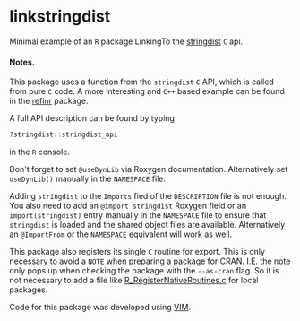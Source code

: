 # linkstringdist

Minimal example of an `R` package LinkingTo the
[stringdist](https://cran.r-project.org/?package=stringdist) `C` api.



#### Notes.

This package uses a function from the `stringdist` `C` API, which is called
from pure `C` code. A more interesting and `C++` based example can be found in
the [refinr](https://github.com/ChrisMuir/refinr) package.

A full API description can be found by typing

```r
?stringdist::stringdist_api
```
in the `R` console.


Don't forget to set `@useDynLib` via Roxygen documentation. Alternatively set
`useDynLib()` manually in the `NAMESPACE` file.


Adding `stringdist` to the `Imports` fied of the `DESCRIPTION` file is not
enough. You also need to add an `@import stringdist` Roxygen field or an
`import(stringdist)` entry manually in the `NAMESPACE` file to ensure that
`stringdist` is loaded and the shared object files are available. Alternatively
an `@ImportFrom` or the `NAMESPACE` equivalent will work as well.


This package also registers its single `C` routine for export. This is only
necessary to avoid a `NOTE` when preparing a package for CRAN. I.E. the note
only pops up when checking the package with the `--as-cran` flag.  So it is not
necessary to add a file like
[R_RegisterNativeRoutines.c](./src/R_RegisterNativeRoutines.c) for local
packages.



Code for this package was developed using [VIM](https://www.vim.org).


